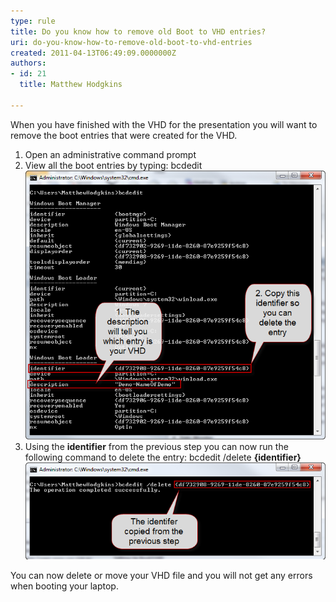 ```yaml
---
type: rule
title: Do you know how to remove old Boot to VHD entries?
uri: do-you-know-how-to-remove-old-boot-to-vhd-entries
created: 2011-04-13T06:49:09.0000000Z
authors:
- id: 21
  title: Matthew Hodgkins

---
```


When you have finished with the VHD for the presentation you will want to remove the boot entries that were created for the VHD.<br> 
1. Open an administrative command prompt
2. View all the boot entries by typing: bcdedit 
![The list Boot entries after running bcdedit](fig6-listbootentries.png)
3. Using the  **identifier** from the previous step you can now run the following command to delete the entry:
bcdedit /delete  **{identifier}** 
![The boot entry has now been deleted](fig7-deletingthebootentry.png)

 You can now delete or move your VHD file and you will not get any errors when booting your laptop.
